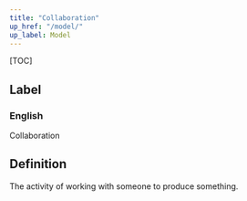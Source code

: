 ```yaml
---
title: "Collaboration"
up_href: "/model/"
up_label: Model
---
```


[TOC]

## Label

### English
Collaboration


## Definition
The activity of working with someone to produce something. 


    
